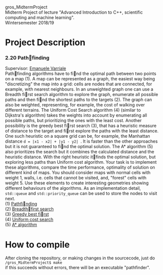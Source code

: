 gros_MidtermProject   
Midterm Project of lecture "Advanced Introduction to C++, scientific computing and machine learning".   
Wintersemester 2018/19

# Project Description
### 2.20 Pathfinding
Supervisor: [Emanuele Varriale](mailto:varriale@itp.uni-frankfurt.de)   
Pathfinding algorithms have to find the optimal path between two points on a map (1). A map can
be represented as a graph, the easiest way being "discretizing" the map into a grid: cells are nodes that
are connected, for example, with nearest neighbours.
In an unweighted graph one can use a Breadth first search algorithm to explore the graph, enumerate
all possible paths and then find the shortest paths to the targets (2).
The graph can also be weighted, representing, for example, the cost of walking over different terrains.
The Uniform Cost Search algorithm (4) (similar to Dijkstra's algorithm) takes the weights into account
by enumerating all possible paths, but prioritizing the ones with the least cost.
Another possibility is the greedy best first search (3), that has a heuristic measure of distance to the
target and first explore the paths with the least distance. One such heuristic on a square grid can be, for
example, the Manhattan distance `d = |x1 - x2| + |y1 - y2| `. It is faster than the other approaches but it
is not guaranteed to find the optimal solution.
The A* algorithm (5) also prioritizes the search but it combines the calculated distance and the
heuristic distance. With the right heuristic itfinds the optimal solution, but exploring less paths than
Uniform cost algorithm.
Your task is to implement these algorithms, compare the time performance, optimality of solution
on different kind of maps. You should consider maps with normal cells with weight 1, walls, i.e. cells
that cannot be visited, and, "forest" cells with weight 5. Use these elements to create interesting geometries
showing different behaviours of the algorithms. As an implementation detail, `std::queue` and
`std::priority_queue` can be used to store the nodes to visit next.   
(1) [Pathfinding](https://en.wikipedia.org/wiki/Pathfinding)   
(2) [Breadthfirst search](https://en.wikipedia.org/wiki/Breadth-first_search)   
(3) [Greedy best first](https://en.wikipedia.org/wiki/Best-first_search)   
(4) [Uniform cost search](https://algorithmicthoughts.wordpress.com/2012/12/15/artificial-intelligence-uniform-cost-searchucs/)   
(5) [A* algorithm](https://en.wikipedia.org/wiki/A*_search_algorithm)   


# How to compile
After cloning the repository, or making changes in the sourcecode, just do   
` /gros_MidtermProject$ make `   
if this succeeds without errors, there will be an executable "pathfinder".
